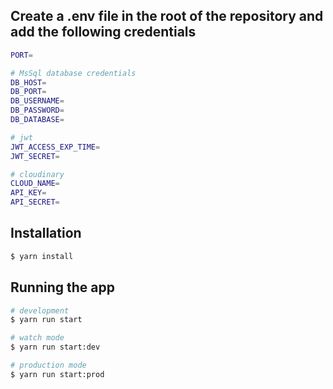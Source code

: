 

## Create a .env file in the root of the repository and add the following credentials
```bash
PORT=

# MsSql database credentials
DB_HOST=
DB_PORT=
DB_USERNAME=
DB_PASSWORD=
DB_DATABASE=

# jwt
JWT_ACCESS_EXP_TIME=
JWT_SECRET=

# cloudinary
CLOUD_NAME=
API_KEY=
API_SECRET=
```

## Installation

```bash
$ yarn install
```

## Running the app

```bash
# development
$ yarn run start

# watch mode
$ yarn run start:dev

# production mode
$ yarn run start:prod
```
